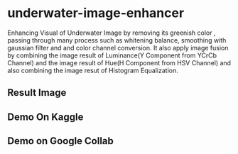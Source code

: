 # underwater-image-enhancer

Enhancing Visual of Underwater Image by removing its greenish color , passing through many process such as whitening balance, smoothing with gaussian filter and  and color channel conversion. It also apply image fusion by combining the image result of Luminance(Y Component from YCrCb Channel)  and the image result of Hue(H Component from HSV Channel) and also combining the image resut of Histogram Equalization.

## Result Image


## Demo On Kaggle


## Demo on Google Collab
